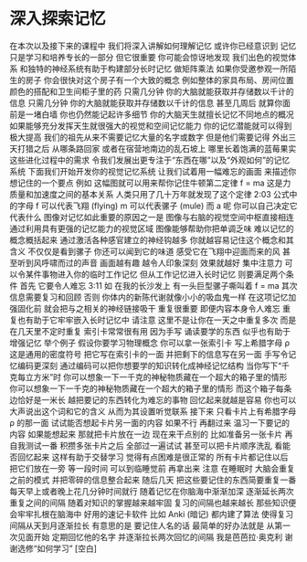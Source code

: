 # 深入探索记忆

在本次以及接下来的课程中 我们将深入讲解如何理解记忆 或许你已经意识到 记忆只是学习和培养专长的一部分 但它很重要 你可能会惊讶地发现 我们出色的视觉体系 和独特的神经系统有助于构建部分长时记忆 做矩阵乘法 如果你受邀参观一所陌生的房子 你会很快对这个房子有一个大致的概念 例如整体的家具布局、房间位置 颜色的搭配和卫生间柜子里的药 只需几分钟 你的大脑就能获取并存储数以千计的信息 只需几分钟 你的大脑就能获取并存储数以千计的信息 甚至几周后 就算你面前是一堵白墙 你也仍然能记起许多细节 你的大脑天生就擅长记忆不同地点的概况 如果能够充分发挥天生就很强大的视觉和空间记忆能力 你的记忆潜能就可以得到极大提高 我们的祖先从来不需要记忆大量的名字或数字 但是他们需要记得 外出三天打猎之后 从哪条路回家 或者在宿营地南边的乱石坡上 哪里长着饱满的蓝莓果实 这些进化过程中的需求 令我们发展出更专注于“东西在哪”以及“外观如何”的记忆系统 下面我们开始开发你的视觉记忆系统 让我们试着用一幅难忘的画面 来描述你想记住的一个要点 例如 这幅图就可以用来帮你记住牛顿第二定律 f = ma 这是力 质量和加速度之间的基本关系 人类只用了几十万年就发现了这个定律
2:03
公式中的字母 f 可以代表飞翔 (flying) m 可以代表骡子 (mule) 而 a 呢 你可以自己决定它代表什么 图像对记忆如此重要的原因之一是 图像与右脑的视觉空间中枢直接相连 通过利用具有更强的记忆能力的视觉区域 图像能够帮助你把单调乏味 难以记忆的概念概括起来 通过激活各种感官建立的神经钩越多 你就越容易记住这个概念和其含义 不仅仅是看到骡子 你还可以闻到它的味道 感受它在飞翔中迎面而来的风 甚至听到风呼啸而过的声音 画面越有趣 越令人印象深刻 效果就越好 集中注意力 可以令某件事物进入你的临时工作记忆 但从工作记忆进入长时记忆 则要满足两个条件 首先 它要令人难忘
3:11
如 在我的长沙发上 有一头巨型骡子嘶叫着 f = ma 其次 信息需要复习和回顾 否则 你体内的新陈代谢就像小小的吸血鬼一样 在这项记忆加强固化前 就会把与之相关的神经链接吸干 重复很重要 即便内容本身令人难忘 重复也有助于它牢牢嵌入长时记忆中 请注意 这里不是让你在一天之中重复多次 而是在几天里不定时重复 索引卡常常很有用 因为手写 诵读要学的东西 似乎也有助于增强记忆 举个例子 假设你要学习物理概念 你可以拿一张索引卡 写上希腊字母 ρ 这是通用的密度符号 把它写在索引卡的一面 并把剩下的信息写在另一面 手写令记忆编码更深刻 通过编码可以把你想要学的知识转化成神经记忆结构 当你写下“千克每立方米”时 你可以想象一下一千克的神秘物质藏在一个超大的箱子里的情形 你可以想象一下一千克的神秘物质藏在一个超大的箱子里的情形 而这个箱子每条边恰好是一米长 越把要记的东西转化为难忘的事物 回忆起来就越是容易 你也可以大声说出这个词和它的含义 从而为其设置听觉联系 接下来 只看卡片上有希腊字母 ρ 的那一面 试试能否想起卡片另一面的内容 如果不行 再翻过来 温习一下要记的内容 如果能想起来 那就把卡片放在一边 现在来干点别的 比如准备另一张卡片 再自我测试一番 积攒多张卡片之后 全部过一遍试试 甚至可以把卡片顺序洗乱 看能否回忆起来 这样有助于交替学习 觉得有点困难是很正常的 所有卡片都记住以后 把它们放在一旁 等一段时间 可以到临睡觉前 再拿出来 注意 在睡眠时 大脑会重复之前的模式 并把零碎的信息整合起来 随后几天 把这些要记住的东西简要重复一番 每天早上或者晚上花几分钟时间就行 随着记忆在你脑海中渐渐加深 逐渐延长两次重复之间的间隔 随着对知识的掌握越来越牢固 复习的间隔也越来越长 那些知识便会牢牢扎根在脑海中 好用的速记卡软件 比如 Anki (暗记) 都内建了算法 使得复习间隔从天到月逐渐拉长 有意思的是 要记住人名的话 最简单的好办法就是 从第一次见面开始 定期回忆他的名字 并逐渐拉长两次回忆的间隔 我是芭芭拉·奥克利 谢谢选修“如何学习” [空白]
